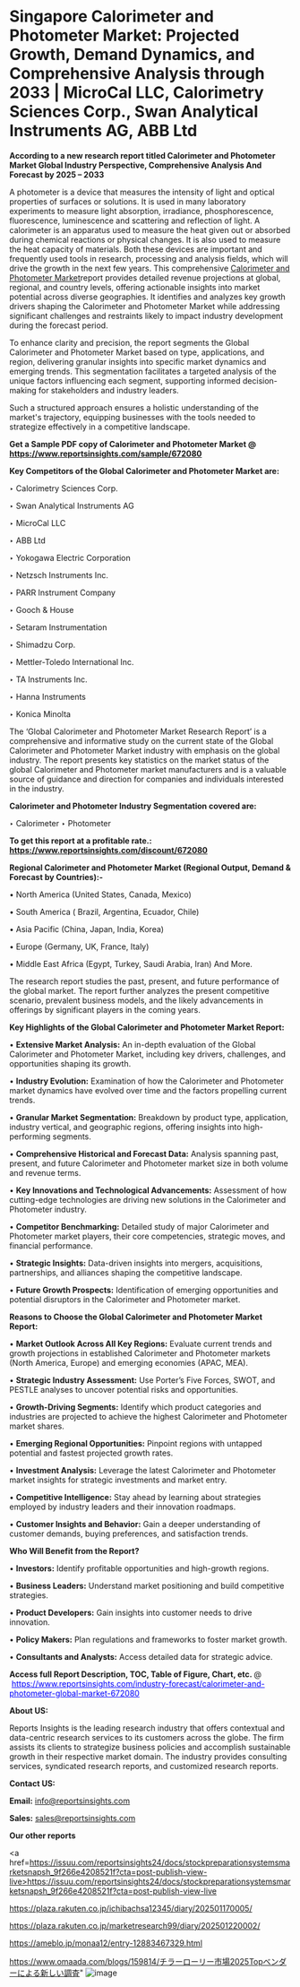 # Singapore Calorimeter and Photometer Market: Projected Growth, Demand Dynamics, and Comprehensive Analysis through 2033 | MicroCal LLC, Calorimetry Sciences Corp., Swan Analytical Instruments AG, ABB Ltd

<strong>According to a new research report titled Calorimeter and Photometer Market Global Industry Perspective, Comprehensive Analysis And Forecast by 2025 – 2033</strong>

A photometer is a device that measures the intensity of light and optical properties of surfaces or solutions. It is used in many laboratory experiments to measure light absorption, irradiance, phosphorescence, fluorescence, luminescence and scattering and reflection of light. A calorimeter is an apparatus used to measure the heat given out or absorbed during chemical reactions or physical changes. It is also used to measure the heat capacity of materials. Both these devices are important and frequently used tools in research, processing and analysis fields, which will drive the growth in the next few years. This comprehensive <a href=https://www.reportsinsights.com/sample/672080>Calorimeter and Photometer Market</a>report provides detailed revenue projections at global, regional, and country levels, offering actionable insights into market potential across diverse geographies. It identifies and analyzes key growth drivers shaping the Calorimeter and Photometer Market while addressing significant challenges and restraints likely to impact industry development during the forecast period.

To enhance clarity and precision, the report segments the Global Calorimeter and Photometer Market based on type, applications, and region, delivering granular insights into specific market dynamics and emerging trends. This segmentation facilitates a targeted analysis of the unique factors influencing each segment, supporting informed decision-making for stakeholders and industry leaders.

Such a structured approach ensures a holistic understanding of the market's trajectory, equipping businesses with the tools needed to strategize effectively in a competitive landscape.

<strong>Get a Sample PDF copy of Calorimeter and Photometer Market </strong><strong>@<a href=https://www.reportsinsights.com/sample/672080 style=color:#0000ff;> https://www.reportsinsights.com/sample/672080</a></strong></font>

<strong>Key Competitors of the Global Calorimeter and Photometer Market are:</strong>

‣ Calorimetry Sciences Corp.

‣ Swan Analytical Instruments AG

‣ MicroCal LLC

‣ ABB Ltd

‣ Yokogawa Electric Corporation

‣ Netzsch Instruments Inc.

‣ PARR Instrument Company

‣ Gooch & House

‣ Setaram Instrumentation

‣ Shimadzu Corp.

‣ Mettler-Toledo International Inc.

‣ TA Instruments Inc.

‣ Hanna Instruments

‣ Konica Minolta

The ‘Global Calorimeter and Photometer Market Research Report’ is a comprehensive and informative study on the current state of the Global Calorimeter and Photometer Market industry with emphasis on the global industry. The report presents key statistics on the market status of the global Calorimeter and Photometer market manufacturers and is a valuable source of guidance and direction for companies and individuals interested in the industry.

<strong>Calorimeter and Photometer Industry Segmentation covered are:</strong>

‣ Calorimeter
‣ Photometer

<strong>To get this report at a profitable rate.: <a href=https://www.reportsinsights.com/discount/672080 style=color:#0000ff;>https://www.reportsinsights.com/discount/672080</a></strong></font>

<strong>Regional Calorimeter and Photometer Market (Regional Output, Demand &amp; Forecast by Countries):-</strong>

• North America (United States, Canada, Mexico)

• South America ( Brazil, Argentina, Ecuador, Chile)

• Asia Pacific (China, Japan, India, Korea)

• Europe (Germany, UK, France, Italy)

• Middle East Africa (Egypt, Turkey, Saudi Arabia, Iran) And More.

The research report studies the past, present, and future performance of the global market. The report further analyzes the present competitive scenario, prevalent business models, and the likely advancements in offerings by significant players in the coming years.

<strong>Key Highlights of the Global Calorimeter and Photometer Market Report:</strong>

• <strong>Extensive Market Analysis:</strong> An in-depth evaluation of the Global Calorimeter and Photometer Market, including key drivers, challenges, and opportunities shaping its growth.

• <strong>Industry Evolution:</strong> Examination of how the Calorimeter and Photometer market dynamics have evolved over time and the factors propelling current trends.

• <strong>Granular Market Segmentation:</strong> Breakdown by product type, application, industry vertical, and geographic regions, offering insights into high-performing segments.

• <strong>Comprehensive Historical and Forecast Data:</strong> Analysis spanning past, present, and future Calorimeter and Photometer market size in both volume and revenue terms.

• <strong>Key Innovations and Technological Advancements:</strong> Assessment of how cutting-edge technologies are driving new solutions in the Calorimeter and Photometer industry.

• <strong>Competitor Benchmarking:</strong> Detailed study of major Calorimeter and Photometer market players, their core competencies, strategic moves, and financial performance.

• <strong>Strategic Insights:</strong> Data-driven insights into mergers, acquisitions, partnerships, and alliances shaping the competitive landscape.

• <strong>Future Growth Prospects:</strong> Identification of emerging opportunities and potential disruptors in the Calorimeter and Photometer market.

<strong>Reasons to Choose the Global Calorimeter and Photometer Market Report:</strong>

• <strong>Market Outlook Across All Key Regions:</strong> Evaluate current trends and growth projections in established Calorimeter and Photometer markets (North America, Europe) and emerging economies (APAC, MEA).

• <strong>Strategic Industry Assessment:</strong> Use Porter’s Five Forces, SWOT, and PESTLE analyses to uncover potential risks and opportunities.

• <strong>Growth-Driving Segments:</strong> Identify which product categories and industries are projected to achieve the highest Calorimeter and Photometer market shares.

• <strong>Emerging Regional Opportunities:</strong> Pinpoint regions with untapped potential and fastest projected growth rates.

• <strong>Investment Analysis:</strong> Leverage the latest Calorimeter and Photometer market insights for strategic investments and market entry.

• <strong>Competitive Intelligence:</strong> Stay ahead by learning about strategies employed by industry leaders and their innovation roadmaps.

• <strong>Customer Insights and Behavior:</strong> Gain a deeper understanding of customer demands, buying preferences, and satisfaction trends.

<strong>Who Will Benefit from the Report?</strong>

• <strong>Investors:</strong> Identify profitable opportunities and high-growth regions.

• <strong>Business Leaders:</strong> Understand market positioning and build competitive strategies.

• <strong>Product Developers:</strong> Gain insights into customer needs to drive innovation.

• <strong>Policy Makers:</strong> Plan regulations and frameworks to foster market growth.

• <strong>Consultants and Analysts:</strong> Access detailed data for strategic advice.
</ul>
<strong>Access full Report Description, TOC, Table of Figure, Chart, etc. </strong>@  <a href=https://www.reportsinsights.com/industry-forecast/calorimeter-and-photometer-global-market-672080 style=color:#0000ff;>https://www.reportsinsights.com/industry-forecast/calorimeter-and-photometer-global-market-672080</a></font>

<strong><strong>About US</strong>:</strong>

Reports Insights is the leading research industry that offers contextual and data-centric research services to its customers across the globe. The firm assists its clients to strategize business policies and accomplish sustainable growth in their respective market domain. The industry provides consulting services, syndicated research reports, and customized research reports.

<strong>Contact US:</strong>

<p class=""""><b>Email:</b> <a href=mailto:info@reportsinsights.com>info@reportsinsights.com</a></p>
<p class=""""><b>Sales:</b> <a href=mailto:sales@reportsinsights.com>sales@reportsinsights.com</a></p>

<strong>Our other reports</strong>

<a href=https://issuu.com/reportsinsights24/docs/stockpreparationsystemsmarketsnapsh_9f266e4208521f?cta=post-publish-view-live>https://issuu.com/reportsinsights24/docs/stockpreparationsystemsmarketsnapsh_9f266e4208521f?cta=post-publish-view-live</a>

<a href=https://plaza.rakuten.co.jp/ichibachsa12345/diary/202501170005/>https://plaza.rakuten.co.jp/ichibachsa12345/diary/202501170005/</a>

<a href=https://plaza.rakuten.co.jp/marketresearch99/diary/202501220002/>https://plaza.rakuten.co.jp/marketresearch99/diary/202501220002/</a>

<a href=https://ameblo.jp/monaa12/entry-12883467329.html>https://ameblo.jp/monaa12/entry-12883467329.html</a>

<a href=https://www.omaada.com/blogs/159814/チラーローリー市場2025Topベンダーによる新しい調査>https://www.omaada.com/blogs/159814/チラーローリー市場2025Topベンダーによる新しい調査</a>"
![image](https://github.com/user-attachments/assets/96c85f3c-1b5b-4af1-9e10-00adba8b6239)
